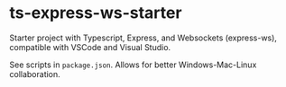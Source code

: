 ﻿# ts-express-ws-starter

Starter project with Typescript, Express, and Websockets (express-ws), compatible with VSCode and Visual Studio.

See scripts in `package.json`. Allows for better Windows-Mac-Linux collaboration.